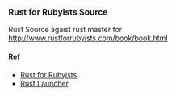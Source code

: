 ### Rust for Rubyists Source

Rust Source agaist rust master for http://www.rustforrubyists.com/book/book.html

#### Ref

- [Rust for Rubyists](http://www.rustforrubyists.com/book/book.html).
- [Rust Launcher](https://gist.github.com/itang/8196663 "Rust Launcher").
